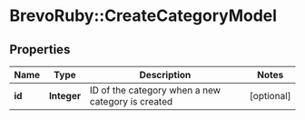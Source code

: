 # BrevoRuby::CreateCategoryModel

## Properties
Name | Type | Description | Notes
------------ | ------------- | ------------- | -------------
**id** | **Integer** | ID of the category when a new category is created | [optional] 


